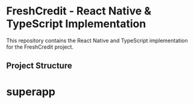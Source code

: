# FreshCredit - React Native & TypeScript Implementation

This repository contains the React Native and TypeScript implementation for the FreshCredit project.

## Project Structure
# superapp
